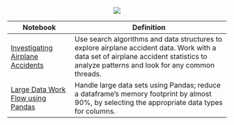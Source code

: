 <p align="center">
  <img src="https://upload.wikimedia.org/wikipedia/commons/e/e6/Xmatrix.png">
  </p>
  




| Notebook                                                                                                                                                                | Definition                                                                                                                                                                             |
|-------------------------------------------------------------------------------------------------------------------------------------------------------------------------|----------------------------------------------------------------------------------------------------------------------------------------------------------------------------------------|
| [Investigating Airplane Accidents](http://nbviewer.jupyter.org/github/FauziMaulana/LearnComputerScience/blob/master/Investigating%20Airplane%20Accidents.ipynb)         | Use search algorithms and data structures to explore airplane accident data. Work with a data set of airplane accident statistics to analyze patterns and look for any common threads. |
| [Large Data Work Flow using Pandas](http://nbviewer.jupyter.org/github/FauziMaulana/LearnComputerScience/blob/master/Large%20Data%20Work%20Flow%20using%20Pandas.ipynb) | Handle large data sets using Pandas; reduce a dataframe’s memory footprint by almost 90%, by selecting the appropriate data types for columns.                                         |
